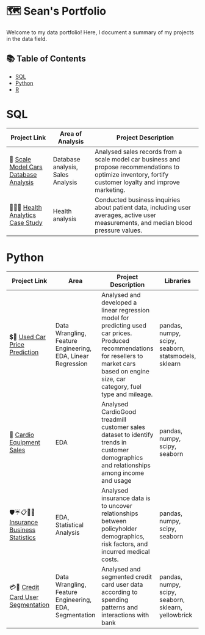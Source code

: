 # 🗺 Sean's Portfolio

Welcome to my data portfolio! Here, I document a summary of my projects in the data field. 

## 📚 Table of Contents
- [SQL](#sql)
- [Python](#python)
- [R](#R)


# SQL

| Project Link | Area of Analysis | Project Description | 
|---|---|---|
|🚗 [Scale Model Cars Database Analysis](https://github.com/seandhan/Scale-Model-Cars-Database-Analysis/blob/main/README.md)| Database analysis, Sales Analysis | Analysed sales records from a scale model car business and propose recommendations to optimize inventory, fortify customer loyalty and improve marketing. |
| 👩🏻‍⚕️ [Health Analytics Case Study](https://github.com/seandhan/Health-Analytics-Mini-Case-Study-SQL/blob/main/README.md) | Health analysis | Conducted business inquiries about patient data, including user averages, active user measurements, and median blood pressure values. |  


# Python

| Project Link | Area | Project Description | Libraries |    
|---|---|---|---|
| 💲🔮 [Used Car Price Prediction](https://github.com/seandhan/Used-Car-Price-Prediction/blob/main/README.md) | Data Wrangling, Feature Engineering, EDA, Linear Regression | Analysed and developed a linear regression model for predicting used car prices. Produced recommendations for resellers to market cars based on engine size, car category, fuel type and mileage. |  pandas, numpy, scipy, seaborn, statsmodels, sklearn |
| 🏃 [Cardio Equipment Sales](https://github.com/seandhan/Cardio-Equipment-Sales/blob/main/README.md) | EDA | Analysed CardioGood treadmill customer sales dataset to identify trends in customer demographics and relationships among income and usage | pandas, numpy, scipy, seaborn |
| 🛡️☔📋🏥💲 [Insurance Business Statistics](https://github.com/seandhan/Insurance-Business-Statistics/blob/main/README.md) | EDA, Statistical Analysis | Analysed insurance data is to uncover relationships between policyholder demographics, risk factors, and incurred medical costs. | pandas, numpy, scipy, seaborn |
| 💳👥 [Credit Card User Segmentation](https://github.com/seandhan/Credit-Card-User-Segmentation/blob/main/README.md) | Data Wrangling, Feature Engineering, EDA, Segmentation | Analysed and segmented credit card user data according to spending patterns and interactions with bank | pandas, numpy, scipy, seaborn, sklearn, yellowbrick |
